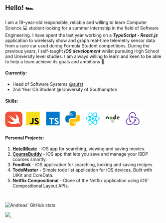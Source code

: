## Hello! 🏎

I am a 19-year-old responsible, reliable and willing to learn Computer Science 💻 student looking for a summer internship in the field of Software Engineering. I have spent the last year working on a ***TypeScript - React.js*** application to wirelessly show and graph real-time telemetry sensor data from a race car used during Formula Student competitions. During the previous years, I self-taught ***iOS development*** whilst pursuing High School and University level studies. I am always willing to learn and keen to be able to help a team achieve its goals and ambitions 🙂. 

#### Currently: 
* Head of Software Systems [@sufst](https://github.com/sufst)
* 2nd Year CS Student @ University of Southampton

#### Skills:
<div> 
  <img src="./logos/swift-icon.svg" width=55>
  <img src="./logos/javascript.svg" width=60>
  <img src="./logos/typescript.svg" width=60>
  <img src="./logos/python.svg" width=60>
  <img src="./logos/react.svg" width=60>
  <img src="./logos/nodejs.svg" width=60>
  <img src="./logos/redux.svg" width=60>
</div>

#### Personal Projects: 
1. **[HotelMovie](https://github.com/AndreasDemenagas/HotelMovieApp)** - iOS app for searching, viewing and saving movies. 
2. **[CourseBuddy](https://github.com/AndreasDemenagas/CourseBuddy)** - iOS app that lets you save and manage your IBDP courses smartly. 
3. **Foodlink** - iOS application for searching, looking and saving recipes. 
4. **TodoMaster** - Simple todo list application for iOS devices. Built with UIKit and CoreData. 
5. **Netflix Compositional** - Clone of the Netflix application using iOS' Compositional Layout APIs.


<br/>

![Andreas' GitHub stats](https://github-readme-stats.vercel.app/api?username=AndreasDemenagas&hide=stars&show_icons=true&count_private=true&theme=dark)

<a href="https://www.linkedin.com/in/andreas-demenagas-1783971b9/">
    <img src="https://img.shields.io/badge/linkedin-%230077B5.svg?&style=for-the-badge&logo=linkedin&logoColor=white" />
</a>&nbsp;&nbsp;
